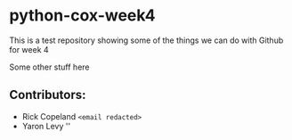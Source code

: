 # python-cox-week4
This is a test repository showing some of the things we can do with Github for week 4

Some other stuff here

## Contributors:

- Rick Copeland `<email redacted>`
- Yaron Levy	'<email redacted>'
